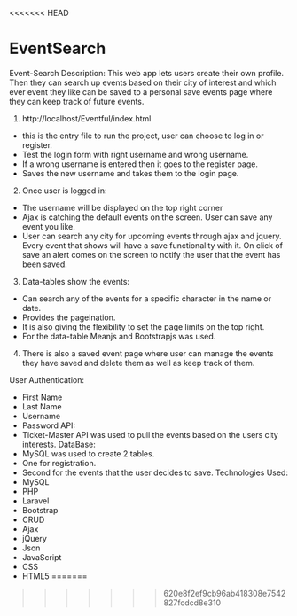 <<<<<<< HEAD
# EventSearch

Event-Search
Description: This web app lets users create their own profile. Then they can search up events based on their city of interest and which ever event they like can be saved to a personal save events page where they can keep track of future events.
1.	http://localhost/Eventful/index.html 
-	this is the entry file to run the project, user can choose to log in or register.
-	Test the login form with right username and wrong username.
-	If a wrong username is entered then it goes to the register page.
-	Saves the new username and takes them to the login page. 
2.	Once user is logged in:
-	The username will be displayed on the top right corner
-	Ajax is catching the default events on the screen. User can save any event you like. 
-	User can search any city for upcoming events  through ajax and jquery. Every event that shows will have a save functionality with it. On click of save an alert comes on the screen to notify the user that the event has been saved. 
3.	Data-tables show the events:
-	Can search any of the events for a specific character in the name or date.
-	Provides the pageination.
-	It is also giving the flexibility to set the page limits on the top right. 
-	For the data-table Meanjs and Bootstrapjs was used.
4.	There is also a saved event page where user can manage the events they have saved and delete them as well as keep track of them.  

User Authentication: 
-	First Name 
-	Last Name 
-	Username 
-	Password
API: 
-	Ticket-Master API was used to pull the events based on the users city interests.
DataBase:
-	 MySQL was used to create 2 tables. 
-	One for registration.
-	Second for the events that the user decides to save.
Technologies Used:
-	MySQL 
-	PHP 
-	Laravel 
-	Bootstrap 
-	CRUD
-	Ajax
-	jQuery
-	Json
-	JavaScript
-	CSS
-	HTML5
=======

>>>>>>> 620e8f2ef9cb96ab418308e7542827fcdcd8e310



